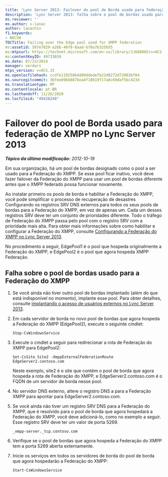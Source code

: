 ```yaml
---
title: 'Lync Server 2013: Failover do pool de Borda usado para federação de XMPP'
description: 'Lync Server 2013: falha sobre o pool de bordas usado para Federação do XMPP.'
ms.reviewer: ''
ms.author: v-lanac
author: lanachin
f1.keywords:
- NOCSH
TOCTitle: Failing over the Edge pool used for XMPP federation
ms:assetid: 587e7829-a26b-46f8-8aad-b78a7b325b55
ms:mtpsurl: https://technet.microsoft.com/en-us/library/JJ688065(v=OCS.15)
ms:contentKeyID: 49733659
ms.date: 07/23/2014
manager: serdars
mtps_version: v=OCS.15
ms.openlocfilehash: ccdfe119258b4d09ddedefb22d0272d72003bf04
ms.sourcegitcommit: 36fee89bb887bea4f18b19f17a8c69daf5bc423d
ms.translationtype: MT
ms.contentlocale: pt-BR
ms.lasthandoff: 11/26/2020
ms.locfileid: "49428248"
---
```

# <a name="failing-over-the-edge-pool-used-for-xmpp-federation-in-lync-server-2013"></a>Failover do pool de Borda usado para federação de XMPP no Lync Server 2013

<div data-xmlns="http://www.w3.org/1999/xhtml">

<div class="topic" data-xmlns="http://www.w3.org/1999/xhtml" data-msxsl="urn:schemas-microsoft-com:xslt" data-cs="https://msdn.microsoft.com/">

<div data-asp="https://msdn2.microsoft.com/asp">



</div>

<div id="mainSection">

<div id="mainBody">

<span> </span>

_**Tópico da última modificação:** 2012-10-19_

Em sua organização, há um pool de bordas designado como o pool a ser usado para a Federação do XMPP. Se esse pool ficar inativo, você deve fazer failover da Federação do XMPP para usar um pool de bordas diferente antes que o XMPP federado possa funcionar novamente.

Ao instalar primeiro os pools de borda e habilitar a Federação do XMPP, você pode simplificar o processo de recuperação de desastres Configurando os registros SRV DNS externos para todos os seus pools de bordas para a Federação do XMPP, em vez de apenas um. Cada um desses registros SRV deve ter um conjunto de prioridades diferente. Todo o tráfego de Federação do XMPP passa pelo pool com o registro SRV com a prioridade mais alta. Para obter mais informações sobre como habilitar e configurar a Federação do XMPP, consulte [Configurando a Federação do XMPP no Lync Server 2013](lync-server-2013-setting-up-xmpp-federation.md).

No procedimento a seguir, EdgePool1 é o pool que hospeda originalmente a Federação do XMPP, e EdgePool2 é o pool que agora hospeda XMPP Federação.

<div>

## <a name="failing-over-the-edge-pool-used-for-xmpp-federation"></a>Falha sobre o pool de bordas usado para a Federação do XMPP

1.  Se você ainda não tiver outro pool de bordas implantado (além do que está indisponível no momento), implante esse pool. Para obter detalhes, consulte [implantando o acesso de usuários externos no Lync Server 2013](lync-server-2013-deploying-external-user-access.md).

2.  Em cada servidor de borda no novo pool de bordas que agora hospeda a Federação do XMPP (EdgePool2), execute o seguinte cmdlet:
    
        Stop-CsWindowsService

3.  Execute o cmdlet a seguir para redirecionar a rota de Federação do XMPP para EdgePool2:
    
        Set-CsSite Site2 -XmppExternalFederationRoute EdgeServer2.contoso.com
    
    Neste exemplo, site2 é o site que contém o pool de borda que agora hospeda a rota de Federação do XMPP, e EdgeServer2.contoso.com é o FQDN de um servidor de borda nesse pool.

4.  No servidor DNS externo, altere o registro DNS a para a Federação XMPP para apontar para EdgeServer2.contoso.com.

5.  Se você ainda não tiver um registro SRV DNS para a Federação do XMPP, que é resolvido para o pool de borda que agora hospedará a Federação do XMPP, você deve adicioná-lo, como no exemplo a seguir. Esse registro SRV deve ter um valor de porta 5269.
    
        _xmpp-server._tcp.contoso.com

6.  Verifique se o pool de bordas que agora hospeda a Federação do XMPP tem a porta 5269 aberta externamente.

7.  Inicie os serviços em todos os servidores de borda do pool de borda que agora hospedarão a Federação do XMPP:
    
        Start-CsWindowsService

</div>

</div>

<span> </span>

</div>

</div>

</div>


